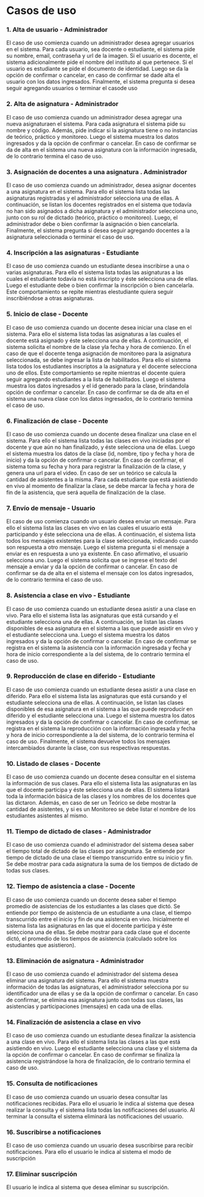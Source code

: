 # Casos de uso

### 1. Alta de usuario - Administrador
El caso de uso comienza cuando un administrador desea agregar usuarios en el sistema. Para cada usuario, sea docente o estudiante, el sistema pide su nombre, email, contraseña y url de la imagen. Si el usuario es docente, el sistema adicionalmente pide el nombre del instituto al que pertenece. Si el usuario es estudiante se pide el documento de identidad. Luego se da la opción de confirmar o cancelar, en caso de confirmar se dade alta el usuario con los datos ingresados. Finalmente, el sistema pregunta si desea seguir agregando usuarios o terminar el casode uso 


### 2. Alta de asignatura - Administrador
El caso de uso comienza cuando un administrador desea agregar una nueva asignaturaen el sistema. Para cada asignatura el sistema pide su nombre y código. Además, pide indicar si la asignatura tiene o no instancias de teórico, práctico y monitoreo. Luego el sistema muestra los datos ingresados y da la opción de confirmar o cancelar. En caso de confirmar se da de alta en el sistema una nueva asignatura con la información ingresada, de lo contrario termina el caso de uso.


### 3. Asignación de docentes a una asignatura . Administrador
El caso de uso comienza cuando un administrador, desea asignar docentes a una asignatura en el sistema. Para ello el sistema lista todas las asignaturas registradas y el administrador selecciona una de ellas. A continuación, se listan los docentes registrados en el sistema que todavía no han sido asignados a dicha asignatura y el administrador selecciona uno, junto con su rol de dictado (teórico, práctico o monitoreo). Luego, el administrador debe o bien confirmar la asignación o bien cancelarla. Finalmente, el sistema pregunta si desea seguir agregando docentes a la asignatura seleccionada o terminar el caso de uso.


### 4. Inscripción a las asignaturas - Estudiante
El caso de uso comienza cuando un estudiante desea inscribirse a una o varias asignaturas. Para ello el sistema lista todas las asignaturas a las cuales el estudiante todavía no está inscripto y éste selecciona una de ellas. Luego el estudiante debe o bien confirmar la inscripción o bien cancelarla. Este comportamiento se repite mientras elestudiante quiera seguir inscribiéndose a otras asignaturas.


### 5. Inicio de clase - Docente
El caso de uso comienza cuando un docente desea iniciar una clase en el sistema. Para ello el sistema lista todas las asignaturas a las cuales el docente está asignado y éste selecciona una de ellas. A continuación, el sistema solicita el nombre de la clase yla fecha y hora de comienzo. En el caso de que el docente tenga asignación de monitoreo para la asignatura seleccionada, se debe ingresar la lista de habilitados. Para ello el sistema lista todos los estudiantes inscriptos a la asignatura y el docente selecciona uno de ellos. Este comportamiento se repite mientras el docente quiera seguir agregando estudiantes a la lista de habilitados. Luego el sistema muestra los datos ingresados y el id generado para la clase, brindandola opción de confirmar o cancelar. En caso de confirmar se da de alta en el sistema una nueva clase con los datos ingresados, de lo contrario termina el caso de uso.


### 6. Finalización de clase - Docente
El caso de uso comienza cuando un docente desea finalizar una clase en el sistema. Para ello el sistema lista todas las clases en vivo iniciadas por el docente y que aún no han finalizado, y éste selecciona una de ellas. Luego el sistema muestra los datos de la clase (id, nombre, tipo y fecha y hora de inicio) y da la opción de confirmar o cancelar. En caso de confirmar, el sistema toma su fecha y hora para registrar la finalización de la clase, y genera una url para el video. En caso de ser un teórico se calcula la cantidad de asistentes a la misma. Para cada estudiante que está asistiendo en vivo al momento de finalizar la clase, se debe marcar la fecha y hora de fin de la asistencia, que será aquella de finalización de la clase.


### 7. Envío de mensaje - Usuario
El caso de uso comienza cuando un usuario desea enviar un mensaje. Para ello el sistema lista las clases en vivo en las cuales el usuario está participando y éste selecciona una de ellas. A continuación, el sistema lista todos los mensajes existentes para la clase seleccionada, indicando cuando son respuesta a otro mensaje. Luego el sistema pregunta si el mensaje a enviar es en respuesta a uno ya existente. En caso afirmativo, el usuario selecciona uno. Luego el sistema solicita que se ingrese el texto del mensaje a enviar y da la opción de confirmar o cancelar. En caso de confirmar se da de alta en el sistema el mensaje con los datos ingresados, de lo contrario termina el caso de uso.


### 8. Asistencia a clase en vivo - Estudiante
El caso de uso comienza cuando un estudiante desea asistir a una clase en vivo. Para ello el sistema lista las asignaturas que está cursando y el estudiante selecciona una de ellas. A continuación, se listan las clases disponibles de esa asignatura en el sistema a las que puede asistir en vivo y el estudiante selecciona una. Luego el sistema muestra los datos ingresados y da la opción de confirmar o cancelar. En caso de confirmar se registra en el sistema la asistencia con la información ingresada y fecha y hora de inicio correspondiente a la del sistema, de lo contrario termina el caso de uso.


### 9. Reproducción de clase en diferido - Estudiante
El caso de uso comienza cuando un estudiante desea asistir a una clase en diferido. Para ello el sistema lista las asignaturas que está cursando y el estudiante selecciona una de ellas. A continuación, se listan las clases disponibles de esa asignatura en el sistema a las que puede reproducir en diferido y el estudiante selecciona una. Luego el sistema muestra los datos ingresados y da la opción de confirmar o cancelar. En caso de confirmar, se registra en el sistema la reproducción con la información ingresada y fecha y hora de inicio correspondiente a la del sistema, de lo contrario termina el caso de uso. Finalmente, el sistema devuelve todos los mensajes intercambiados durante la clase, con sus respectivas respuestas.


### 10. Listado de clases - Docente 
El caso de uso comienza cuando un docente desea consultar en el sistema la información de sus clases. Para ello el sistema lista las asignaturas en las que el docente participa y éste selecciona una de ellas. El sistema listará toda la información básica de las clases y los nombres de los docentes que las dictaron. Además, en caso de ser un Teórico se debe mostrar la cantidad de asistentes, y si es un Monitoreo se debe listar el nombre de los estudiantes asistentes al mismo.


### 11. Tiempo de dictado de clases - Administrador
El caso de uso comienza cuando el administrador del sistema desea saber el tiempo total de dictado de las clases por asignatura. Se entiende por tiempo de dictado de una clase el tiempo transcurrido entre su inicio y fin. Se debe mostrar para cada asignatura la suma de los tiempos de dictado de todas sus clases.


### 12. Tiempo de asistencia a clase - Docente
El caso de uso comienza cuando un docente desea saber el tiempo promedio de asistencias de los estudiantes a las clases que dictó. Se entiende por tiempo de asistencia de un estudiante a una clase, el tiempo transcurrido entre el inicio y fin de una asistencia en vivo. Inicialmente el sistema lista las asignaturas en las que el docente participa y éste selecciona una de ellas. Se debe mostrar para cada clase que el docente dictó, el promedio de los tiempos de asistencia (calculado sobre los estudiantes que asistieron).


### 13. Eliminación de asignatura - Administrador
El caso de uso comienza cuando el administrador del sistema desea eliminar una asignatura del sistema. Para ello el sistema muestra información de todas las asignaturas, el administrador selecciona por su identificador una de ellas y se da la opción de confirmar o cancelar. En caso de confirmar, se elimina esa asignatura junto con todas sus clases, las asistencias y participaciones (mensajes) en cada una de ellas.


### 14. Finalización de asistencia a clase en vivo
El caso de uso comienza cuando un estudiante desea finalizar la asistencia a una clase en vivo. Para ello el sistema lista las clases a las que está asistiendo en vivo. Luego el estudiante selecciona una clase y el sistema da la opción de confirmar o cancelar. En caso de confirmar se finaliza la asistencia registrándose la hora de finalización, de lo contrario termina el caso de uso.


### 15. Consulta de notificaciones
El caso de uso comienza cuando un usuario desea consultar las notificaciones recibidas. Para ello el usuario le indica al sistema que desea realizar la consulta y el sistema lista todas las notificaciones del usuario. Al terminar la consulta el sistema eliminará las notificaciones del usuario.


### 16. Suscribirse a notificaciones
El caso de uso comienza cuando un usuario desea suscribirse para recibir notificaciones. Para ello el usuario le indica al sistema el modo de suscripción


### 17. Eliminar suscripción
El usuario le indica al sistema que desea eliminar su suscripción.

